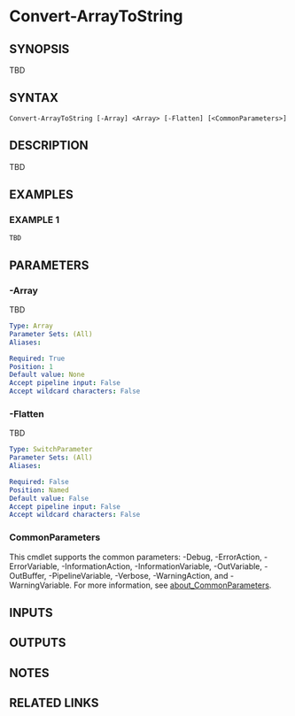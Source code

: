 ﻿---
external help file: ModuleBuildToolsTemp-help.xml
Module Name: ModuleBuildToolsTemp
online version:
schema: 2.0.0
---

# Convert-ArrayToString

## SYNOPSIS
TBD

## SYNTAX

```
Convert-ArrayToString [-Array] <Array> [-Flatten] [<CommonParameters>]
```

## DESCRIPTION
TBD

## EXAMPLES

### EXAMPLE 1
```
TBD
```

## PARAMETERS

### -Array
TBD

```yaml
Type: Array
Parameter Sets: (All)
Aliases:

Required: True
Position: 1
Default value: None
Accept pipeline input: False
Accept wildcard characters: False
```

### -Flatten
TBD

```yaml
Type: SwitchParameter
Parameter Sets: (All)
Aliases:

Required: False
Position: Named
Default value: False
Accept pipeline input: False
Accept wildcard characters: False
```

### CommonParameters
This cmdlet supports the common parameters: -Debug, -ErrorAction, -ErrorVariable, -InformationAction, -InformationVariable, -OutVariable, -OutBuffer, -PipelineVariable, -Verbose, -WarningAction, and -WarningVariable. For more information, see [about_CommonParameters](http://go.microsoft.com/fwlink/?LinkID=113216).

## INPUTS

## OUTPUTS

## NOTES

## RELATED LINKS
